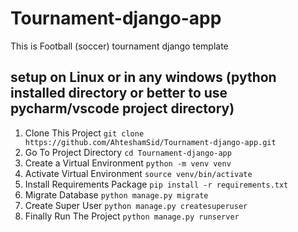# Tournament-django-app
This is Football (soccer) tournament django template

## setup on Linux or in any windows (python installed directory or better to use pycharm/vscode project directory)

1. Clone This Project `git clone https://github.com/AhteshamSid/Tournament-django-app.git`
2. Go To Project Directory `cd Tournament-django-app`
3. Create a Virtual Environment `python -m venv venv`
4. Activate Virtual Environment `source venv/bin/activate`
5. Install Requirements Package `pip install -r requirements.txt`
6. Migrate Database `python manage.py migrate`
7. Create Super User `python manage.py createsuperuser`
8. Finally Run The Project `python manage.py runserver`
